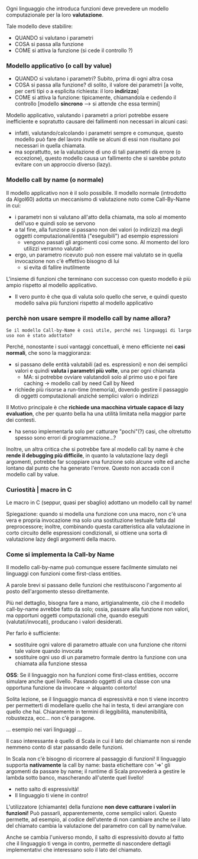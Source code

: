 Ogni linguaggio che introduca funzioni deve prevedere un modello computazionale per la loro **valutazione**.

Tale modello deve stabilire:
- QUANDO si valutano i parametri
- COSA si passa alla funzione
- COME si attiva la funzione (si cede il controllo ?)

### Modello applicativo (o call by value)
- QUANDO si valutano i parametri? Subito, prima di ogni altra cosa
- COSA si passa alla funzione? di solito, il valore dei parametri [a volte, per certi tipi o a esplicita richiesta: il loro __indirizzo__]
- COME si attiva la funzione: tipicamente, chiamandola e cedendo il controllo [modello __sincrono__ –> si attende che essa termini]

Modello applicativo, valutando i parametri a priori potrebbe essere inefficiente e sopratutto causare dei fallimenti non necessari in alcuni casi:
- infatti, valutando/calcolando i parametri sempre e comunque, questo modello può fare del lavoro inutile se alcuni di essi non risultano poi necessari in quella chiamata.
- ma soprattutto, se la valutazione di uno di tali parametri dà errore (o eccezione), questo modello causa un fallimento che si sarebbe potuto evitare con un approccio diverso (lazy).

### Modello call by name (o normale)
Il modello applicativo non è il solo possibile. Il modello normale (introdotto da Algol60) adotta un meccanismo di valutazione noto come Call-By-Name in cui:
- i parametri non si valutano all'atto della chiamata, ma solo al momento dell'uso e quindi solo se servono
- a tal fine, alla funzione si passano non dei valori (o indirizzi) ma degli oggetti computazionali/entità ("eseguibili") ad esempio espressioni
    - vengono passati gli argomenti cosi come sono. Al momento del loro utilizzi verranno valutati- 
- ergo, un parametro ricevuto può non essere mai valutato se in quella invocazione non c'è effettivo bisogno di lui
    - si evita di fallire inutilmente

L'insieme di funzioni che terminano con successo con questo modello è più ampio rispetto al modello applicativo.
- Il vero punto è che qua di valuta solo quello che serve, e quindi questo modello salva più funzioni rispetto al modello applicativo

### perchè non usare sempre il modello call by name allora?

    Se il modello Call-by-Name è così utile, perché nei linguaggi di largo uso non è stato adottato?

Perché, nonostante i suoi vantaggi concettuali, è meno efficiente nei **casi normali**, che sono la maggioranza:
- si passano delle entità valutabili (ad es. espressioni) e non dei semplici valori e quindi __valuta i parametri più volte__, una per ogni chiamata 
    - MA: si potrebbe ovviare valutandoli solo al primo uso e poi fare caching → modello call by need Call by Need
- richiede più risorse a run-time (memoria), dovendo gestire il passaggio di oggetti computazionali anziché semplici valori o indirizzi

Il Motivo principale è che __richiede una macchina virtuale capace di lazy evaluation__, che per quanto bella ha una utilità limitata nella maggior parte dei contesti. 
- ha senso implementarla solo per catturare "pochi"(?) casi, che oltretutto spesso sono errori di programmazione…?

Inoltre, un altra critica che si potrebbe fare al modello call by name è che **rende il debugging più difficile**, in quanto la valutazione lazy degli argomenti, potrebbe far scoppiare una funzione solo alcune volte ed anche lontano dal punto che ha generato l'errore. Questo non accada con il modello call by value.

### Curiostità | macro in C
Le macro in C (seppur, quasi per sbaglio) adottano un modello call by name!

Spiegazione: quando si modella una funzione con una macro, non c'è una vera e propria invocazione ma solo una sostituzione testuale fatta dal preprocessore; inoltre, combinando questa caratteristica alla valutazione in corto circuito delle espressioni condizionali, si ottiene una sorta di valutazione lazy degli argomenti della macro. 

### Come si implementa la Call-by Name
Il modello call-by-name può comunque essere facilmente simulato nei linguaggi con funzioni come first-class entities.

A parole brevi si passano delle funzioni che restituiscono l'argomento al posto dell'argomento stesso direttamente.

Più nel dettaglio, bisogna fare a mano, artigianalmente, ciò che il modello call-by-name avrebbe fatto da solo; ossia, passare alla funzione non valori, ma opportuni oggetti computazionali che, quando eseguiti (valutati/invocati), producano i valori desiderati.

Per farlo è sufficiente:
- sostituire ogni valore di parametro attuale con una funzione che ritorni tale valore quando invocata
- sostituire ogni uso di un parametro formale dentro la funzione con una chiamata alla funzione stessa

**OSS**: Se il linguaggio non ha funzioni come first-class entities, occorre simulare anche quel livello. Passando oggetti di una classe con una opportuna funzione da invocare → alquanto contorto!

Solita lezione, se il linguaggio manca di espressività e non ti viene incontro per permetterti di modellare quello che hai in testa, ti devi arrangiare con quello che hai. Chiaramente in termini di leggibilità, manutenibilità, robustezza, ecc... non c'è paragone.  


... esempio nei vari linguaggi ...


Il caso interessante è quello di Scala in cui il lato del chiamante non si rende nemmeno conto di star passando delle funzioni.

In Scala non c'è bisogno di ricorrere al passaggio di funzioni! Il linguaggio supporta __nativamente__ la call by name: basta etichettare con '=>' gli argomenti da passare by name; il runtime di Scala provvederà a gestire le lambda sotto banco, mascherando all'utente quel livello!
- netto salto di espressività!
- Il linguaggio ti viene in contro! 

L'utilizzatore (chiamante) della funzione __non deve catturare i valori in funzioni!__ Può passarli, apparentemente, come semplici valori. Questo permette, ad esempio, al codice dell'utente di non cambiare anche se il lato del chiamato cambia la valutazione del parametro con call by name/value.

Anche se cambia l'universo mondo, il salto di espressivitò dovuto al fatto che il linguaggio ti venga in contro, permette di nascondere dettagli implementativi che interessano solo il lato del chiamato.
